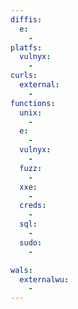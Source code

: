 ```yaml
---
diffis:
  e:
    -
platfs:
  vulnyx:
    -
curls:
  external:
    -
functions:
  unix:
    -
  e:
    -
  vulnyx:
    -
  fuzz:
    -
  xxe:
    -
  creds:
    -
  sql:
    -
  sudo:
    -

wals:
  externalwu:
    -
---
```

